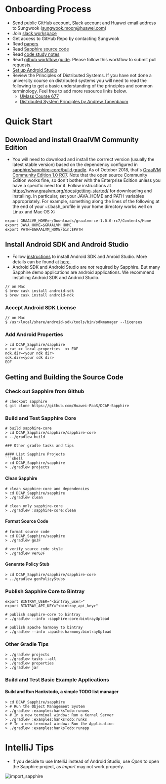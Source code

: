 # Onboarding Process

* Send public GitHub account, Slack account and Huawei email address to Sungwook (sungwook.moon@huawei.com)
* Join [slack workspace](https://huawei.slack.com/)
* Get access to GitHub Repo by contacting Sungwook
* Read [papers](https://sapphire.cs.washington.edu/research/)
* Read [Sapphire source code](https://sapphire.cs.washington.edu/code.html)
* Read [code study notes](./docs/code_study/)
* Read [github workflow guide](https://github.com/kubernetes/community/blob/master/contributors/guide/github-workflow.md). Please follow this workflow to submit pull requests.
* [Set up Android Studio](https://github.com/Huawei-PaaS/DCAP-Sapphire/blob/master/docs/Development.md)
* Review the Principles of Distributed Systems. If you have not done a university course on distributed systems you will need to read the following to get a basic understanding of the principles and common terminology. Feel free to add more resource links below.
  * [UMass Course 677](http://lass.cs.umass.edu/~shenoy/courses/677/)
  * [Distributed System Principles by Andrew Tanenbaum](https://www.amazon.com/Distributed-Systems-Principles-Andrew-Tanenbaum/dp/153028175X)


# Quick Start
## Download and install GraalVM Community Edition
* You will need to download and install the corrrect version (usually the latest stable version) 
  based on the dependency configured in 
  [sapphire/sapphire-core/build.gradle](https://github.com/Huawei-PaaS/DCAP-Sapphire/blob/master/sapphire/sapphire-core/build.gradle). 
  As of October 2018, that's 
  [GraalVM Community Edition 1.0 RC7](https://github.com/oracle/graal/releases/tag/vm-1.0.0-rc7).
  Note that the open source Community Edition works fine, so don't bother with the Enterprise Edition unless 
  you have a specific need for it.
  Follow instructions at  https://www.graalvm.org/docs/getting-started/ for downloading and installing.
  In particular, set your JAVA_HOME and PATH variables appropriately.  For example, something along the lines of the following at the end of your ~/.bash_profile in your home directory works well on Linux and Mac OS X:
```  
export GRAALVM_HOME=~/Downloads/graalvm-ce-1.0.0-rc7/Contents/Home
export JAVA_HOME=$GRAALVM_HOME
export PATH=$GRAALVM_HOME/bin:$PATH
```

## Install Android SDK and Android Studio
* Follow [instructions](https://developer.android.com/studio/) to install Android SDK and Anroid Studio. More details can be found at [here](https://wiki.appcelerator.org/display/guides2/Installing+the+Android+SDK#InstallingtheAndroidSDK-InstallingAndroidSDKToolsonmacOS).
* Android SDK and Android Studio are *not* required by Sapphire. But many Sapphire demo applications are android applications. We recommend installing Android SDK and Android Studio.
```shell
// on Mac
$ brew cask install android-sdk
$ brew cask install android-ndk
```

### Accept Android SDK License
```shell
// on Mac
$ /usr/local/share/android-sdk/tools/bin/sdkmanager --licenses
```

### Add Android Properties
```shell
> cd DCAP_Sapphire/sapphire
> cat >> local.properties  << EOF
ndk.dir=<your ndk dir>
sdk.dir=<your sdk dir>
EOF
```

## Getting and Building the Source Code

### Check out Sapphire from Github
```shell
# checkout sapphire
$ git clone https://github.com/Huawei-PaaS/DCAP-Sapphire
```

### Build and Test Sapphire Core
```shell
# build sapphire-core
> cd DCAP_Sapphire/sapphire/sapphire-core
> ../gradlew build

### Other gradle tasks and tips

#### List Sapphire Projects
```shell
> cd DCAP_Sapphire/sapphire
> ./gradlew projects
```

#### Clean Sapphire
```shell
# clean sapphire-core and dependencies
> cd DCAP_Sapphire/sapphire
> ./gradlew clean

# clean only sapphire-core
> ./gradlew :sapphire-core:clean
```

#### Format Source Code
```shell
# format source code
> cd DCAP_Sapphire/sapphire
> ./gradlew goJF

# verify source code style
> ./gradlew verGJF
```

#### Generate Policy Stub
```shell
> cd DCAP_Sapphire/sapphire/sapphire-core
> ../gradlew genPolicyStubs
```

### Publish Sapphire Core to Bintray 
```shell
export BINTRAY_USER="<bintray_user>"
export BINTRAY_API_KEY="<bintray_api_key>"

# publish sapphire-core to bintray
> ./gradlew --info :sapphire-core:bintrayUpload

# publish apache harmony to bintray
> ./gradlew --info :apache.harmony:bintrayUpload
```


### Other Gradle Tips
```shell
> ./gradlew projects
> ./gradlew tasks --all
> ./gradlew properties
> ./gradlew jar
```

### Build and Test Basic Example Applications
#### Build and Run Hankstodo, a simple TODO list manager
```shell
> cd DCAP_Sapphire/sapphire
> # Run the Object Management System
> ./gradlew :examples:hanksTodo:runoms
> # In a new terminal window: Run a Kernel Server
> ./gradlew :examples:hanksTodo:runks
> # In a new terminal window: Run the Application
> ./gradlew :examples:hanksTodo:runapp
```

# IntelliJ Tips
* If you decide to use IntelliJ instead of Android Studio, use *Open* to open the Sapphire project, 
  as *Import* may not work properly.

![import_sapphire](images/ImportSapphireInIntelliJ.png)

